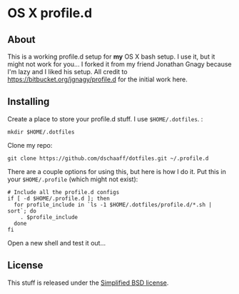 OS X profile.d
==============

About
-----
This is a working profile.d setup for __my__ OS X bash setup. I use it, but it might not work for you... I forked it from my friend Jonathan Gnagy because I'm lazy and I liked his setup. All credit to https://bitbucket.org/jgnagy/profile.d for the initial work here.

Installing
----------
Create a place to store your profile.d stuff. I use `$HOME/.dotfiles`. :

    mkdir $HOME/.dotfiles

Clone my repo:

    git clone https://github.com/dschaaff/dotfiles.git ~/.profile.d

There are a couple options for using this, but here is how I do it. Put this in your `$HOME/.profile` (which might not exist):

    # Include all the profile.d configs
    if [ -d $HOME/.profile.d ]; then
      for profile_include in `ls -1 $HOME/.dotfiles/profile.d/*.sh | sort`; do
        . $profile_include
      done
    fi

Open a new shell and test it out...

License
-------
This stuff is released under the [Simplified BSD license](http://en.wikipedia.org/wiki/BSD_licenses#2-clause_license_.28.22Simplified_BSD_License.22_or_.22FreeBSD_License.22.29).

